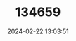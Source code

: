 ---
title: "134659"
category: "Candidiopotamon rathbunae"
draft: false
date: 2024-02-22 13:03:51
languages:
  English: ["Rumsfeld Stream Crab"]
---